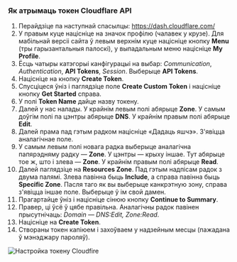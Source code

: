 ### Як атрымаць токен Cloudflare API
1. Перайдзіце па наступнай спасылцы: https://dash.cloudflare.com/
2. У правым куце націсніце на значок профілю (чалавек у крузе). Для мабільнай версіі сайта ў левым верхнім куце націсніце кнопку **Menu** (тры гарызантальныя палоскі), у выпадальным меню націсніце **My Profile**.
3. Ёсць чатыры катэгорыі канфігурацыі на выбар: *Communication*, *Authentication*, **API Tokens**, *Session*. Выберыце **API Tokens**.
4. Націсніце на кнопку **Create Token**.
5. Спусціцеся ўніз і паглядзіце поле **Create Custom Token** і націсніце кнопку **Get Started** справа.
6. У полі **Token Name** дайце назву токену.
7. Далей у нас налады. У крайнім левым полі абярыце **Zone**. У самым доўгім полі па цэнтры абярыце **DNS**. У крайнім правым полі абярыце **Edit**. 
8. Далей прама пад гэтым радком націсніце «Дадаць яшчэ». З'явіцца аналагічнае поле.
9. У самым левым полі новага радка выберыце аналагічна папярэдняму радку — **Zone**. У цэнтры — крыху іншае. Тут абярыце тое ж, што і злева — **Zone**. У крайнім правым полі абярыце **Read**.
10. Далей паглядзіце на **Resources Zone**. Пад гэтым надпісам радок з двума палямі. Злева павінна быць **Include**, а справа павінна быць **Specific Zone**. Пасля таго як вы выберыце канкрэтную зону, справа з'явіцца іншае поле. Выберыце ў ім свой дамен.
11. Прагартайце ўніз і націсніце сінюю кнопку **Continue to Summary**.
12. Правер, ці ўсё ў цябе правільна. Аналагічны радок павінен прысутнічаць: *Domain — DNS:Edit, Zone:Read*.
13. Націсніце на **Create Token**.
14. Створаны токен капіюем і захоўваем у надзейным месцы (пажадана ў мэнэджару пароляў).

![Настройка токену Cloudfire](resource:assets/images/gifs/CloudFlare.gif)
